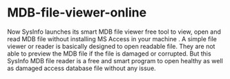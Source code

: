 # MDB-file-viewer-online
Now SysInfo launches its smart MDB file viewer free tool to view, open and read MDB file without installing  MS Access in your machine . A simple file viewer or reader is basically designed to open readable file. They are not able to preview the MDB file if the file is damaged or corrupted. But this SysInfo MDB file reader is a free and smart program to open healthy as well as damaged access database file without any issue.
